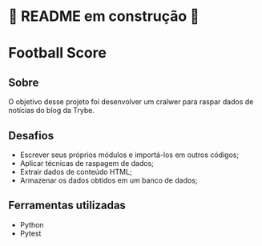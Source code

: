 # 🚧 README em construção 🚧

# Football Score

## Sobre

O objetivo desse projeto foi desenvolver um cralwer para raspar dados de notícias do blog da Trybe.<br>

## Desafios
* Escrever seus próprios módulos e importá-los em outros códigos;
* Aplicar técnicas de raspagem de dados;
* Extrair dados de conteúdo HTML;
* Armazenar os dados obtidos em um banco de dados;

## Ferramentas utilizadas

* Python
* Pytest

